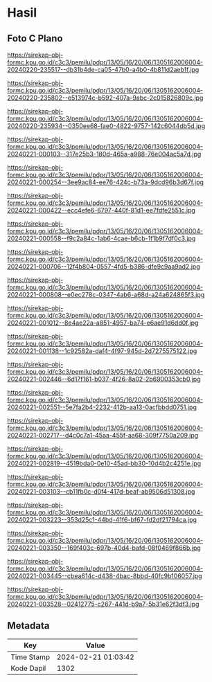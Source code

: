 # Hasil

## Foto C Plano

https://sirekap-obj-formc.kpu.go.id/c3c3/pemilu/pdpr/13/05/16/20/06/1305162006004-20240220-235517--db31b4de-ca05-47b0-a4b0-4b811d2aeb1f.jpg

https://sirekap-obj-formc.kpu.go.id/c3c3/pemilu/pdpr/13/05/16/20/06/1305162006004-20240220-235802--e513974c-b592-407a-9abc-2c015826809c.jpg

https://sirekap-obj-formc.kpu.go.id/c3c3/pemilu/pdpr/13/05/16/20/06/1305162006004-20240220-235934--0350ee68-fae0-4822-9757-142c6044db5d.jpg

https://sirekap-obj-formc.kpu.go.id/c3c3/pemilu/pdpr/13/05/16/20/06/1305162006004-20240221-000103--317e25b3-180d-465a-a988-76e004ac5a7d.jpg

https://sirekap-obj-formc.kpu.go.id/c3c3/pemilu/pdpr/13/05/16/20/06/1305162006004-20240221-000254--3ee9ac84-ee76-424c-b73a-9dcd96b3d67f.jpg

https://sirekap-obj-formc.kpu.go.id/c3c3/pemilu/pdpr/13/05/16/20/06/1305162006004-20240221-000422--ecc4efe6-6797-440f-81d1-ee7fdfe2551c.jpg

https://sirekap-obj-formc.kpu.go.id/c3c3/pemilu/pdpr/13/05/16/20/06/1305162006004-20240221-000558--f9c2a84c-1ab6-4cae-b6cb-1f1b9f7df0c3.jpg

https://sirekap-obj-formc.kpu.go.id/c3c3/pemilu/pdpr/13/05/16/20/06/1305162006004-20240221-000706--12f4b804-0557-4fd5-b386-dfe9c9aa9ad2.jpg

https://sirekap-obj-formc.kpu.go.id/c3c3/pemilu/pdpr/13/05/16/20/06/1305162006004-20240221-000808--e0ec278c-0347-4ab6-a68d-a24a624865f3.jpg

https://sirekap-obj-formc.kpu.go.id/c3c3/pemilu/pdpr/13/05/16/20/06/1305162006004-20240221-001012--8e4ae22a-a851-4957-ba74-e6ae91d6dd0f.jpg

https://sirekap-obj-formc.kpu.go.id/c3c3/pemilu/pdpr/13/05/16/20/06/1305162006004-20240221-001138--1c92582a-daf4-4f97-945d-2d7275575122.jpg

https://sirekap-obj-formc.kpu.go.id/c3c3/pemilu/pdpr/13/05/16/20/06/1305162006004-20240221-002446--6d17f161-b037-4f26-8a02-2b6900353cb0.jpg

https://sirekap-obj-formc.kpu.go.id/c3c3/pemilu/pdpr/13/05/16/20/06/1305162006004-20240221-002551--5e7fa2b4-2232-412b-aa13-0acfbbdd0751.jpg

https://sirekap-obj-formc.kpu.go.id/c3c3/pemilu/pdpr/13/05/16/20/06/1305162006004-20240221-002717--d4c0c7a1-45aa-455f-aa68-309f7750a209.jpg

https://sirekap-obj-formc.kpu.go.id/c3c3/pemilu/pdpr/13/05/16/20/06/1305162006004-20240221-002819--4519bda0-0e10-45ad-bb30-10d4b2c4251e.jpg

https://sirekap-obj-formc.kpu.go.id/c3c3/pemilu/pdpr/13/05/16/20/06/1305162006004-20240221-003103--cb11fb0c-d0f4-417d-beaf-ab9506d51308.jpg

https://sirekap-obj-formc.kpu.go.id/c3c3/pemilu/pdpr/13/05/16/20/06/1305162006004-20240221-003223--353d25c1-44bd-41f6-bf67-fd2df21794ca.jpg

https://sirekap-obj-formc.kpu.go.id/c3c3/pemilu/pdpr/13/05/16/20/06/1305162006004-20240221-003350--169f403c-697b-40d4-bafd-08f0469f866b.jpg

https://sirekap-obj-formc.kpu.go.id/c3c3/pemilu/pdpr/13/05/16/20/06/1305162006004-20240221-003445--cbea614c-d438-4bac-8bbd-40fc9b106057.jpg

https://sirekap-obj-formc.kpu.go.id/c3c3/pemilu/pdpr/13/05/16/20/06/1305162006004-20240221-003528--02412775-c267-441d-b9a7-5b31e62f3df3.jpg


## Metadata

| Key        | Value               |
| ---------- | ------------------- |
| Time Stamp | 2024-02-21 01:03:42 |
| Kode Dapil | 1302                |




